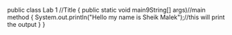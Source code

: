 public class Lab 1 //Title
{
  public static void main9String[] args)//main method
  {
    System.out.println("Hello my name is Sheik Malek");//this will print the output
  }
    }
